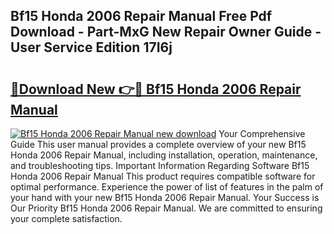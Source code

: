 ## Bf15 Honda 2006 Repair Manual Free Pdf Download - Part-MxG New Repair Owner Guide - User Service Edition 17I6j

# <h2><a href="http://bc7380.oget.top/?id=Bf15+Honda+2006+Repair+Manual">🔗Download New 👉🔴 Bf15 Honda 2006 Repair Manual</a></h2>

[![Bf15 Honda 2006 Repair Manual new download](https://i.imgur.com/5g1atiW.png)](http://bc7380.oget.top/?id=Bf15+Honda+2006+Repair+Manual)
Your Comprehensive Guide This user manual provides a complete overview of your new Bf15 Honda 2006 Repair Manual, including installation, operation, maintenance, and troubleshooting tips. Important Information Regarding Software Bf15 Honda 2006 Repair Manual This product requires compatible software for optimal performance. Experience the power of list of features in the palm of your hand with your new Bf15 Honda 2006 Repair Manual. Your Success is Our Priority Bf15 Honda 2006 Repair Manual. We are committed to ensuring your complete satisfaction.
